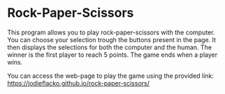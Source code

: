 # Rock-Paper-Scissors

This program allows you to play rock-paper-scissors with the computer. You can choose your selection
trough the buttons present in the page. It then displays the selections for both the computer and the human. The winner is the first player to reach 5 points. The game ends when a player wins.

You can access the web-page to play the game using the provided link:
https://jodieflacko.github.io/rock-paper-scissors/